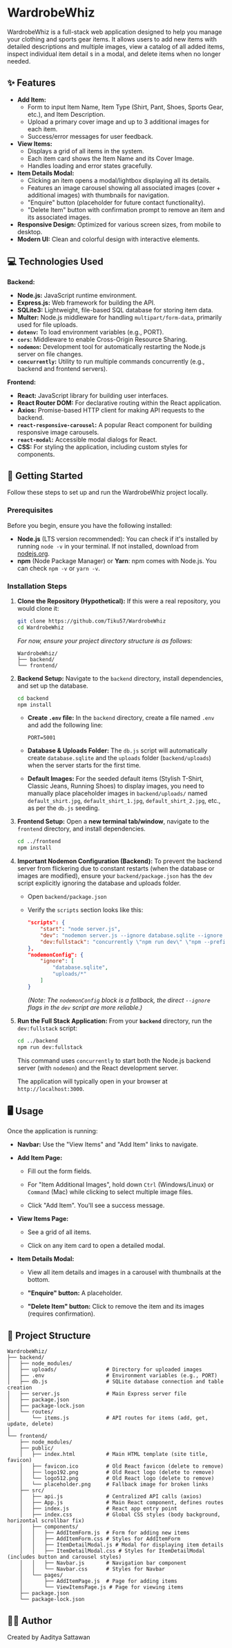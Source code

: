 # WardrobeWhiz

WardrobeWhiz is a full-stack web application designed to help you manage your clothing and sports gear items. It allows users to add new items with detailed descriptions and multiple images, view a catalog of all added items, inspect individual item detail s in a modal, and delete items when no longer needed.

## ✨ Features

* **Add Item:**
    * Form to input Item Name, Item Type (Shirt, Pant, Shoes, Sports Gear, etc.), and Item Description.
    * Upload a primary cover image and up to 3 additional images for each item.
    * Success/error messages for user feedback.
* **View Items:**
    * Displays a grid of all items in the system.
    * Each item card shows the Item Name and its Cover Image.
    * Handles loading and error states gracefully.
* **Item Details Modal:**
    * Clicking an item opens a modal/lightbox displaying all its details.
    * Features an image carousel showing all associated images (cover + additional images) with thumbnails for navigation.
    * "Enquire" button (placeholder for future contact functionality).
    * "Delete Item" button with confirmation prompt to remove an item and its associated images.
* **Responsive Design:** Optimized for various screen sizes, from mobile to desktop.
* **Modern UI:** Clean and colorful design with interactive elements.

## 💻 Technologies Used

**Backend:**
* **Node.js:** JavaScript runtime environment.
* **Express.js:** Web framework for building the API.
* **SQLite3:** Lightweight, file-based SQL database for storing item data.
* **Multer:** Node.js middleware for handling `multipart/form-data`, primarily used for file uploads.
* **`dotenv`:** To load environment variables (e.g., PORT).
* **`cors`:** Middleware to enable Cross-Origin Resource Sharing.
* **`nodemon`:** Development tool for automatically restarting the Node.js server on file changes.
* **`concurrently`:** Utility to run multiple commands concurrently (e.g., backend and frontend servers).

**Frontend:**
* **React:** JavaScript library for building user interfaces.
* **React Router DOM:** For declarative routing within the React application.
* **Axios:** Promise-based HTTP client for making API requests to the backend.
* **`react-responsive-carousel`:** A popular React component for building responsive image carousels.
* **`react-modal`:** Accessible modal dialogs for React.
* **CSS:** For styling the application, including custom styles for components.

## 🚀 Getting Started

Follow these steps to set up and run the WardrobeWhiz project locally.

### Prerequisites

Before you begin, ensure you have the following installed:

* **Node.js** (LTS version recommended): You can check if it's installed by running `node -v` in your terminal. If not installed, download from [nodejs.org](https://nodejs.org/).
* **npm** (Node Package Manager) or **Yarn**: npm comes with Node.js. You can check `npm -v` or `yarn -v`.

### Installation Steps

1.  **Clone the Repository (Hypothetical):**
    If this were a real repository, you would clone it:

    ```bash
    git clone https://github.com/Tiku57/WardrobeWhiz
    cd WardrobeWhiz

    ```

    *For now, ensure your project directory structure is as follows:*

    ```
    WardrobeWhiz/
    ├── backend/
    └── frontend/

    ```

2.  **Backend Setup:**
    Navigate to the `backend` directory, install dependencies, and set up the database.

    ```bash
    cd backend
    npm install

    ```

    * **Create `.env` file:** In the `backend` directory, create a file named `.env` and add the following line:

        ```
        PORT=5001

        ```

    * **Database & Uploads Folder:** The `db.js` script will automatically create `database.sqlite` and the `uploads` folder (`backend/uploads`) when the server starts for the first time.

    * **Default Images:** For the seeded default items (Stylish T-Shirt, Classic Jeans, Running Shoes) to display images, you need to manually place placeholder images in `backend/uploads/` named `default_shirt.jpg`, `default_shirt_1.jpg`, `default_shirt_2.jpg`, etc., as per the `db.js` seeding.

3.  **Frontend Setup:**
    Open a **new terminal tab/window**, navigate to the `frontend` directory, and install dependencies.

    ```bash
    cd ../frontend
    npm install

    ```

4.  **Important Nodemon Configuration (Backend):**
    To prevent the backend server from flickering due to constant restarts (when the database or images are modified), ensure your `backend/package.json` has the `dev` script explicitly ignoring the database and uploads folder.

    * Open `backend/package.json`

    * Verify the `scripts` section looks like this:

        ```json
        "scripts": {
            "start": "node server.js",
            "dev": "nodemon server.js --ignore database.sqlite --ignore uploads/*",
            "dev:fullstack": "concurrently \"npm run dev\" \"npm --prefix ../frontend start\""
        },
        "nodemonConfig": {
            "ignore": [
                "database.sqlite",
                "uploads/*"
            ]
        }

        ```

        *(Note: The `nodemonConfig` block is a fallback, the direct `--ignore` flags in the `dev` script are more reliable.)*

5.  **Run the Full Stack Application:**
    From your **`backend`** directory, run the `dev:fullstack` script:

    ```bash
    cd ../backend
    npm run dev:fullstack

    ```

    This command uses `concurrently` to start both the Node.js backend server (with `nodemon`) and the React development server.

    The application will typically open in your browser at `http://localhost:3000`.

## 🖥️ Usage

Once the application is running:

* **Navbar:** Use the "View Items" and "Add Item" links to navigate.

* **Add Item Page:**

    * Fill out the form fields.

    * For "Item Additional Images", hold down `Ctrl` (Windows/Linux) or `Command` (Mac) while clicking to select multiple image files.

    * Click "Add Item". You'll see a success message.

* **View Items Page:**

    * See a grid of all items.

    * Click on any item card to open a detailed modal.

* **Item Details Modal:**

    * View all item details and images in a carousel with thumbnails at the bottom.

    * **"Enquire" button:** A placeholder.

    * **"Delete Item" button:** Click to remove the item and its images (requires confirmation).

## 📂 Project Structure

```
WardrobeWhiz/
├── backend/
│   ├── node_modules/
│   ├── uploads/                # Directory for uploaded images
│   ├── .env                    # Environment variables (e.g., PORT)
│   ├── db.js                   # SQLite database connection and table creation
│   ├── server.js               # Main Express server file
│   ├── package.json
│   ├── package-lock.json
│   └── routes/
│       └── items.js            # API routes for items (add, get, update, delete)
│
└── frontend/
    ├── node_modules/
    ├── public/
    │   ├── index.html          # Main HTML template (site title, favicon)
    │   ├── favicon.ico         # Old React favicon (delete to remove)
    │   ├── logo192.png         # Old React logo (delete to remove)
    │   └── logo512.png         # Old React logo (delete to remove)
    │   └── placeholder.png     # Fallback image for broken links
    ├── src/
    │   ├── api.js              # Centralized API calls (axios)
    │   ├── App.js              # Main React component, defines routes
    │   ├── index.js            # React app entry point
    │   ├── index.css           # Global CSS styles (body background, horizontal scrollbar fix)
    │   ├── components/
    │   │   ├── AddItemForm.js  # Form for adding new items
    │   │   ├── AddItemForm.css # Styles for AddItemForm
    │   │   ├── ItemDetailModal.js # Modal for displaying item details
    │   │   ├── ItemDetailModal.css # Styles for ItemDetailModal (includes button and carousel styles)
    │   │   ├── Navbar.js       # Navigation bar component
    │   │   └── Navbar.css      # Styles for Navbar
    │   └── pages/
    │       ├── AddItemPage.js  # Page for adding items
    │       └── ViewItemsPage.js # Page for viewing items
    ├── package.json
    └── package-lock.json
```
## 👨‍💻 Author

Created by Aaditya Sattawan
